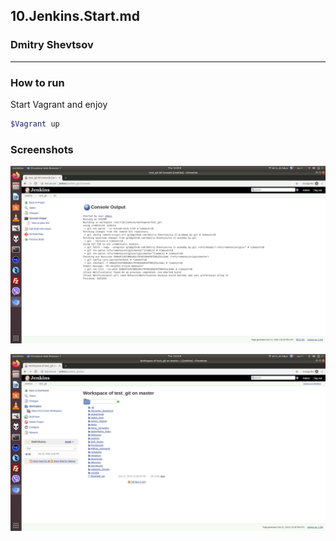 ## 10.Jenkins.Start.md

### Dmitry Shevtsov

***

### How to run 
Start Vagrant and enjoy
```bash
$Vagrant up
```
 
### Screenshots

![](./Jenkins.gitsync.console_output.png "Console Output")

![](./Jenkins.gitsync.screen.png "GIT Repo")




